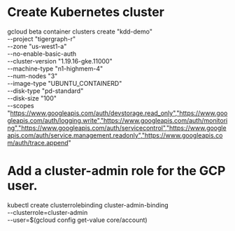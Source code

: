 # Create Kubernetes cluster
gcloud beta container clusters create "kdd-demo" \
    --project "tigergraph-r" \
    --zone "us-west1-a" \
    --no-enable-basic-auth \
    --cluster-version "1.19.16-gke.11000" \
    --machine-type "n1-highmem-4" \
    --num-nodes "3" \
    --image-type "UBUNTU_CONTAINERD" \
    --disk-type "pd-standard" \
    --disk-size "100" \
    --scopes "https://www.googleapis.com/auth/devstorage.read_only","https://www.googleapis.com/auth/logging.write","https://www.googleapis.com/auth/monitoring","https://www.googleapis.com/auth/servicecontrol","https://www.googleapis.com/auth/service.management.readonly","https://www.googleapis.com/auth/trace.append"

# Add a cluster-admin role for the GCP user.
kubectl create clusterrolebinding cluster-admin-binding \
    --clusterrole=cluster-admin \
    --user=$(gcloud config get-value core/account)
